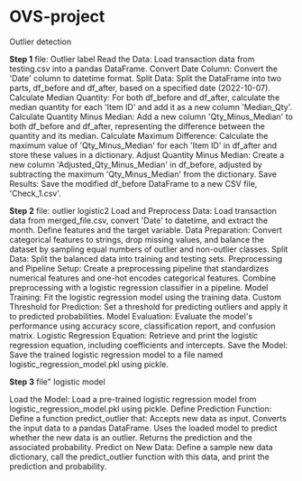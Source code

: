 # OVS-project
Outlier detection

**Step 1**
file: Outlier label
Read the Data: Load transaction data from testing.csv into a pandas DataFrame.
Convert Date Column: Convert the 'Date' column to datetime format.
Split Data: Split the DataFrame into two parts, df_before and df_after, based on a specified date (2022-10-07).
Calculate Median Quantity: For both df_before and df_after, calculate the median quantity for each 'Item ID' and add it as a new column 'Median_Qty'.
Calculate Quantity Minus Median: Add a new column 'Qty_Minus_Median' to both df_before and df_after, representing the difference between the quantity and its median.
Calculate Maximum Difference: Calculate the maximum value of 'Qty_Minus_Median' for each 'Item ID' in df_after and store these values in a dictionary.
Adjust Quantity Minus Median: Create a new column 'Adjusted_Qty_Minus_Median' in df_before, adjusted by subtracting the maximum 'Qty_Minus_Median' from the dictionary.
Save Results: Save the modified df_before DataFrame to a new CSV file, 'Check_1.csv'.

**Step 2**
file: outlier logistic2
Load and Preprocess Data: Load transaction data from merged_file.csv, convert 'Date' to datetime, and extract the month. Define features and the target variable.
Data Preparation: Convert categorical features to strings, drop missing values, and balance the dataset by sampling equal numbers of outlier and non-outlier classes.
Split Data: Split the balanced data into training and testing sets.
Preprocessing and Pipeline Setup: Create a preprocessing pipeline that standardizes numerical features and one-hot encodes categorical features. Combine preprocessing with a logistic regression classifier in a pipeline.
Model Training: Fit the logistic regression model using the training data.
Custom Threshold for Prediction: Set a threshold for predicting outliers and apply it to predicted probabilities.
Model Evaluation: Evaluate the model's performance using accuracy score, classification report, and confusion matrix.
Logistic Regression Equation: Retrieve and print the logistic regression equation, including coefficients and intercepts.
Save the Model: Save the trained logistic regression model to a file named logistic_regression_model.pkl using pickle.


**Step 3**
file" logistic model

Load the Model: Load a pre-trained logistic regression model from logistic_regression_model.pkl using pickle.
Define Prediction Function: Define a function predict_outlier that:
Accepts new data as input.
Converts the input data to a pandas DataFrame.
Uses the loaded model to predict whether the new data is an outlier.
Returns the prediction and the associated probability.
Predict on New Data: Define a sample new data dictionary, call the predict_outlier function with this data, and print the prediction and probability.
